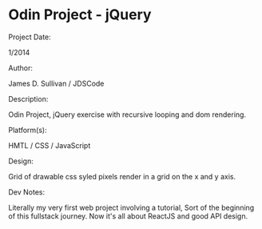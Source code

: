 # Odin Project - jQuery



Project Date: 

1/2014

Author: 

James D. Sullivan / JDSCode

Description: 

Odin Project, jQuery exercise with recursive looping and dom rendering.

Platform(s): 

HMTL / CSS / JavaScript

Design:

Grid of drawable css syled pixels render in a grid on the x and y axis.

Dev Notes:

Literally my very first web project involving a tutorial, Sort of the beginning of this fullstack journey.
Now it's all about ReactJS and good API design.
